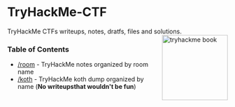 # TryHackMe-CTF

TryHackMe CTFs writeups, notes, dratfs, files and solutions.
<img src="https://tryhackme.com/img/illustrations/tryhackme_book_square.png" alt="tryhackme book" align="right" width=150>

### Table of Contents

- [/room](https://github.com/danieldavidson/tryhackme-ctf/tree/main/room) - TryHackMe notes organized by room name
- [/koth](https://github.com/danieldavidson/tryhackme-ctf/tree/main/koth) - TryHackMe koth dump organized by name (**No writeupsthat wouldn't be fun**)
